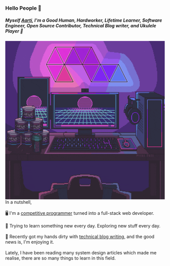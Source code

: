 ### Hello People 👋

<h5>Myself <a href="https://aarti002singh.netlify.app/">Aarti</a>, I'm a Good Human, Hardworker, Lifetime Learner, Software Engineer, Open Source Contributor, Technical Blog writer, and Ukulele Player 🎸</h5>
<img align="right" width="700" height="500" src="https://github.com/Aarti002/Aarti002/blob/main/profile.gif">


In a nutshell, <br/><br/>
🖥️ I'm a <a href="https://leetcode.com/pro001/">competitive programmer</a> turned into a full-stack web developer. <br/><br/>
🌱 Trying to learn something new every day. Exploring new stuff every day. <br/><br/>
📃 Recently got my hands dirty with <a href="https://medium.com/@aartikumarisingh3002">technical blog writing</a>, and the good news is, I'm enjoying it.<br/><br/>
Lately, I have been reading many system design articles which made me realise, there are so many things to learn in this field.
